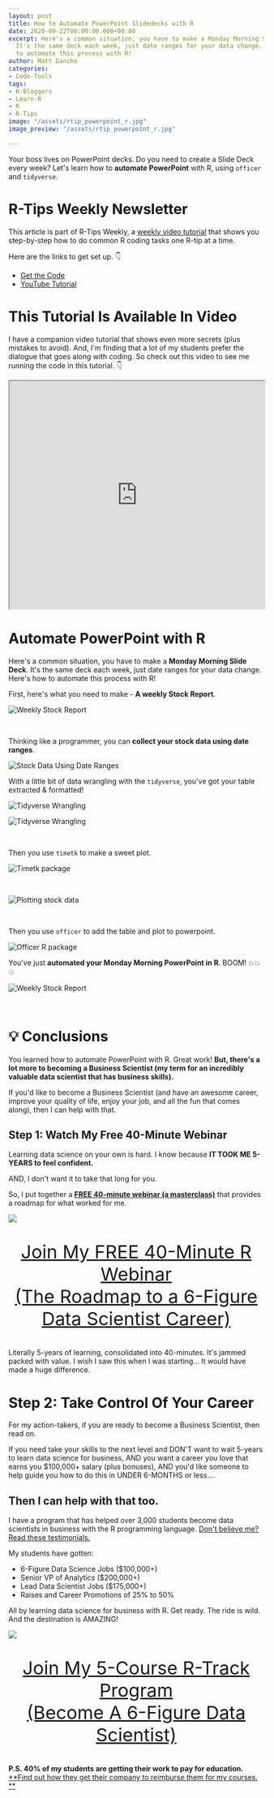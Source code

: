 ```yaml
---
layout: post
title: How to Automate PowerPoint Slidedecks with R
date: 2020-09-22T06:00:00.000+00:00
excerpt: Here's a common situation, you have to make a Monday Morning Slide Deck.
  It's the same deck each week, just date ranges for your data change. Here's how
  to automate this process with R!
author: Matt Dancho
categories:
- Code-Tools
tags:
- R-Bloggers
- Learn-R
- R
- R-Tips
image: "/assets/rtip_powerpoint_r.jpg"
image_preview: "/assets/rtip_powerpoint_r.jpg"

---
```

Your boss lives on PowerPoint decks. Do you need to create a Slide Deck every week? Let's learn how to **automate PowerPoint** with R, using `officer` and `tidyverse`.

# R-Tips Weekly Newsletter

This article is part of R-Tips Weekly, a <a href="https://learn.business-science.io/r-tips-newsletter">weekly video tutorial</a> that shows you step-by-step how to do common R coding tasks one R-tip at a time.

<p>Here are the links to get set up. 👇</p>

<ul> <li><a href="https://learn.business-science.io/r-tips-newsletter">Get the Code</a></li> <li><a href="https://youtu.be/JJ5Ltw4PDn4">YouTube Tutorial</a></li> </ul>

# This Tutorial Is Available In Video

I have a companion video tutorial that shows even more secrets (plus mistakes to avoid).  And, I'm finding that a lot of my students prefer the dialogue that goes along with coding. So check out this video to see me running the code in this tutorial. 👇

<iframe width="100%" height="450" src="https://www.youtube.com/embed/JJ5Ltw4PDn4" title="YouTube video player" frameborder="1" allow="accelerometer; autoplay; clipboard-write; encrypted-media; gyroscope; picture-in-picture" allowfullscreen></iframe>

# Automate PowerPoint with R

Here's a common situation, you have to make a **Monday Morning Slide Deck**. It's the same deck each week, just date ranges for your data change. Here's how to automate this process with R!

First, here's what you need to make - **A weekly Stock Report**.

![Weekly Stock Report](/assets/2020-09-22-automate-powerpoint/weekly-stock-report.jpg)

<br>

Thinking like a programmer, you can **collect your stock data using date ranges**.

![Stock Data Using Date Ranges](/assets/2020-09-22-automate-powerpoint/stock-data-using-date-ranges.jpg)

With a little bit of data wrangling with the `tidyverse`, you've got your table extracted & formatted!

![Tidyverse Wrangling](/assets/2020-09-22-automate-powerpoint/tidyverse-wrangling-1.jpg)

![Tidyverse Wrangling](/assets/2020-09-22-automate-powerpoint/tidyverse-wrangling-2.jpg)

<br>

Then you use `timetk` to make a sweet plot.

![Timetk package](/assets/2020-09-22-automate-powerpoint/timetk-1.jpg)

<br>

![Plotting stock data](/assets/2020-09-22-automate-powerpoint/plot.jpg)

<br>

Then you use `officer` to add the table and plot to powerpoint.

![Officer R package](/assets/2020-09-22-automate-powerpoint/officer-powerpoint.jpg)

You've just **automated your Monday Morning PowerPoint in R**. BOOM! 💥💥💥

![Weekly Stock Report](/assets/2020-09-22-automate-powerpoint/weekly-stock-report.jpg)

<br>

# 💡 Conclusions

You learned how to automate PowerPoint with R. Great work! **But, there's a lot more to becoming a Business Scientist (my term for an incredibly valuable data scientist that has business skills).**

If you'd like to become a Business Scientist (and have an awesome career, improve your quality of life, enjoy your job, and all the fun that comes along), then I can help with that.

## Step 1: Watch My Free 40-Minute Webinar

Learning data science on your own is hard. I know because **IT TOOK ME 5-YEARS to feel confident.**

AND, I don't want it to take that long for you.

So, I put together a [**FREE 40-minute webinar (a masterclass)**](https://learn.business-science.io/free-rtrack-masterclass-signup) that provides a roadmap for what worked for me.

![](/assets/free_rtrack_masterclass.jpg)

<p style="font-size: 36px;text-align: center;"><a href="https://learn.business-science.io/free-rtrack-masterclass-signup">Join My FREE 40-Minute R Webinar <br>(The Roadmap to a 6-Figure Data Scientist Career)</a></p>

Literally 5-years of learning, consolidated into 40-minutes. It's jammed packed with value. I wish I saw this when I was starting... It would have made a huge difference.

# Step 2: Take Control Of Your Career

For my action-takers, if you are ready to become a Business Scientist, then read on.

If you need take your skills to the next level and DON'T want to wait 5-years to learn data science for business, AND you want a career you love that earns you $100,000+ salary (plus bonuses), AND you'd like someone to help guide you how to do this in UNDER  6-MONTHS or less....

## **Then I can help with that too.**

I have a program that has helped over 3,000 students become data scientists in business with the R programming language. [Don't believe me? Read these testimonials.](https://university.business-science.io/p/5-course-bundle-machine-learning-web-apps-time-series)

My students have gotten:

* 6-Figure Data Science Jobs ($100,000+)
* Senior VP of Analytics ($200,000+)
* Lead Data Scientist Jobs ($175,000+)
* Raises and Career Promotions of 25% to 50%

All by learning data science for business with R. Get ready. The ride is wild. And the destination is AMAZING!

![](/assets/rtrack_what_theyre_doing_3.jpg)

<p style="font-size: 36px;text-align: center;"><a href="https://university.business-science.io/p/5-course-bundle-machine-learning-web-apps-time-series">Join My 5-Course R-Track Program<br>(Become A 6-Figure Data Scientist)</a></p>

**P.S. 40% of my students are getting their work to pay for education.** [**Find out how they get their company to reimburse them for my courses. **](https://www.business-science.io/business/2020/09/07/course-benefits-manager-negotiation.html)